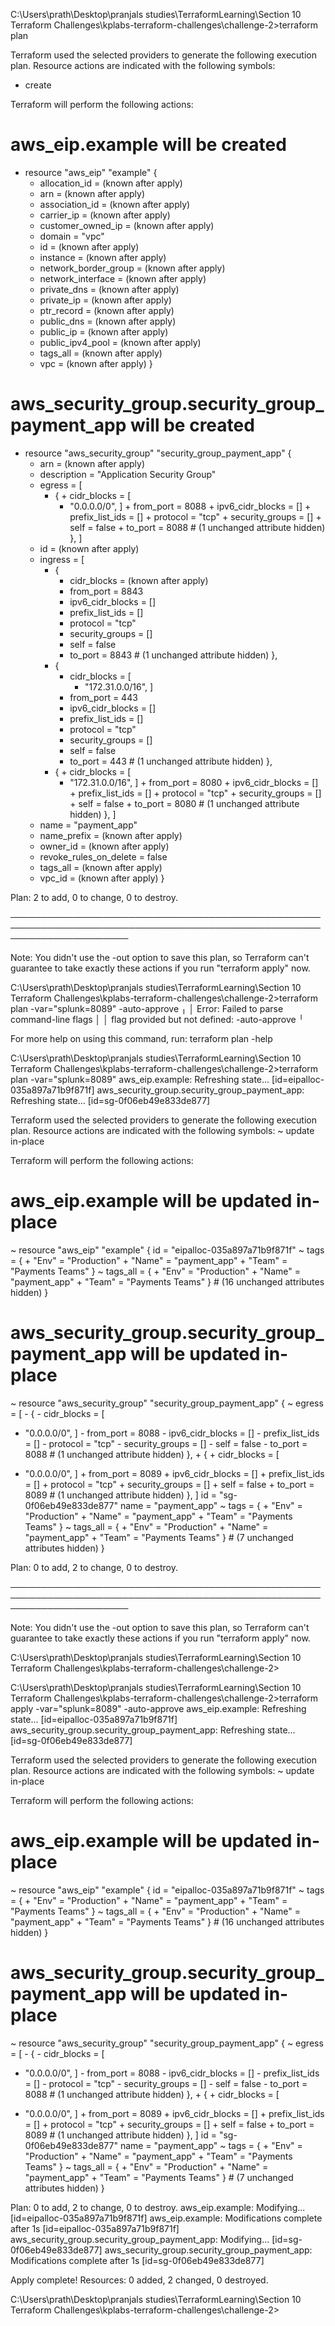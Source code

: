 C:\Users\prath\Desktop\pranjals studies\TerraformLearning\Section 10 Terraform Challenges\kplabs-terraform-challenges\challenge-2>terraform plan

Terraform used the selected providers to generate the following execution plan. Resource actions are indicated with the
following symbols:

- create

Terraform will perform the following actions:

# aws_eip.example will be created

- resource "aws_eip" "example" {
  - allocation_id = (known after apply)
  - arn = (known after apply)
  - association_id = (known after apply)
  - carrier_ip = (known after apply)
  - customer_owned_ip = (known after apply)
  - domain = "vpc"
  - id = (known after apply)
  - instance = (known after apply)
  - network_border_group = (known after apply)
  - network_interface = (known after apply)
  - private_dns = (known after apply)
  - private_ip = (known after apply)
  - ptr_record = (known after apply)
  - public_dns = (known after apply)
  - public_ip = (known after apply)
  - public_ipv4_pool = (known after apply)
  - tags_all = (known after apply)
  - vpc = (known after apply)
    }

# aws_security_group.security_group_payment_app will be created

- resource "aws_security_group" "security_group_payment_app" {
  - arn = (known after apply)
  - description = "Application Security Group"
  - egress = [
    - { + cidr_blocks = [
      - "0.0.0.0/0",
        ] + from_port = 8088 + ipv6_cidr_blocks = [] + prefix_list_ids = [] + protocol = "tcp" + security_groups = [] + self = false + to_port = 8088 # (1 unchanged attribute hidden)
        },
        ]
  - id = (known after apply)
  - ingress = [
    - {
      - cidr_blocks = (known after apply)
      - from_port = 8843
      - ipv6_cidr_blocks = []
      - prefix_list_ids = []
      - protocol = "tcp"
      - security_groups = []
      - self = false
      - to_port = 8843 # (1 unchanged attribute hidden)
        },
    - {
      - cidr_blocks = [
        - "172.31.0.0/16",
          ]
      - from_port = 443
      - ipv6_cidr_blocks = []
      - prefix_list_ids = []
      - protocol = "tcp"
      - security_groups = []
      - self = false
      - to_port = 443 # (1 unchanged attribute hidden)
        },
    - { + cidr_blocks = [
      - "172.31.0.0/16",
        ] + from_port = 8080 + ipv6_cidr_blocks = [] + prefix_list_ids = [] + protocol = "tcp" + security_groups = [] + self = false + to_port = 8080 # (1 unchanged attribute hidden)
        },
        ]
  - name = "payment_app"
  - name_prefix = (known after apply)
  - owner_id = (known after apply)
  - revoke_rules_on_delete = false
  - tags_all = (known after apply)
  - vpc_id = (known after apply)
    }

Plan: 2 to add, 0 to change, 0 to destroy.

───────────────────────────────────────────────────────────────────────────────────────────────────────────────────────

Note: You didn't use the -out option to save this plan, so Terraform can't guarantee to take exactly these actions if
you run "terraform apply" now.

C:\Users\prath\Desktop\pranjals studies\TerraformLearning\Section 10 Terraform Challenges\kplabs-terraform-challenges\challenge-2>terraform plan -var="splunk=8089" -auto-approve
╷
│ Error: Failed to parse command-line flags
│
│ flag provided but not defined: -auto-approve
╵

For more help on using this command, run:
terraform plan -help

C:\Users\prath\Desktop\pranjals studies\TerraformLearning\Section 10 Terraform Challenges\kplabs-terraform-challenges\challenge-2>terraform plan -var="splunk=8089"
aws_eip.example: Refreshing state... [id=eipalloc-035a897a71b9f871f]
aws_security_group.security_group_payment_app: Refreshing state... [id=sg-0f06eb49e833de877]

Terraform used the selected providers to generate the following execution plan. Resource actions are indicated with the
following symbols:
~ update in-place

Terraform will perform the following actions:

# aws_eip.example will be updated in-place

~ resource "aws_eip" "example" {
id = "eipalloc-035a897a71b9f871f"
~ tags = { + "Env" = "Production" + "Name" = "payment_app" + "Team" = "Payments Teams"
}
~ tags_all = { + "Env" = "Production" + "Name" = "payment_app" + "Team" = "Payments Teams"
} # (16 unchanged attributes hidden)
}

# aws_security_group.security_group_payment_app will be updated in-place

~ resource "aws_security_group" "security_group_payment_app" {
~ egress = [ - { - cidr_blocks = [

- "0.0.0.0/0",
  ] - from_port = 8088 - ipv6_cidr_blocks = [] - prefix_list_ids = [] - protocol = "tcp" - security_groups = [] - self = false - to_port = 8088 # (1 unchanged attribute hidden)
  }, + { + cidr_blocks = [

* "0.0.0.0/0",
  ] + from_port = 8089 + ipv6_cidr_blocks = [] + prefix_list_ids = [] + protocol = "tcp" + security_groups = [] + self = false + to_port = 8089 # (1 unchanged attribute hidden)
  },
  ]
  id = "sg-0f06eb49e833de877"
  name = "payment_app"
  ~ tags = { + "Env" = "Production" + "Name" = "payment_app" + "Team" = "Payments Teams"
  }
  ~ tags_all = { + "Env" = "Production" + "Name" = "payment_app" + "Team" = "Payments Teams"
  } # (7 unchanged attributes hidden)
  }

Plan: 0 to add, 2 to change, 0 to destroy.

───────────────────────────────────────────────────────────────────────────────────────────────────────────────────────

Note: You didn't use the -out option to save this plan, so Terraform can't guarantee to take exactly these actions if
you run "terraform apply" now.

C:\Users\prath\Desktop\pranjals studies\TerraformLearning\Section 10 Terraform Challenges\kplabs-terraform-challenges\challenge-2>

C:\Users\prath\Desktop\pranjals studies\TerraformLearning\Section 10 Terraform Challenges\kplabs-terraform-challenges\challenge-2>terraform apply -var="splunk=8089" -auto-approve
aws_eip.example: Refreshing state... [id=eipalloc-035a897a71b9f871f]
aws_security_group.security_group_payment_app: Refreshing state... [id=sg-0f06eb49e833de877]

Terraform used the selected providers to generate the following execution plan. Resource actions are indicated with the
following symbols:
~ update in-place

Terraform will perform the following actions:

# aws_eip.example will be updated in-place

~ resource "aws_eip" "example" {
id = "eipalloc-035a897a71b9f871f"
~ tags = { + "Env" = "Production" + "Name" = "payment_app" + "Team" = "Payments Teams"
}
~ tags_all = { + "Env" = "Production" + "Name" = "payment_app" + "Team" = "Payments Teams"
} # (16 unchanged attributes hidden)
}

# aws_security_group.security_group_payment_app will be updated in-place

~ resource "aws_security_group" "security_group_payment_app" {
~ egress = [ - { - cidr_blocks = [
- "0.0.0.0/0",
] - from_port = 8088 - ipv6_cidr_blocks = [] - prefix_list_ids = [] - protocol = "tcp" - security_groups = [] - self = false - to_port = 8088 # (1 unchanged attribute hidden)
}, + { + cidr_blocks = [
+ "0.0.0.0/0",
] + from_port = 8089 + ipv6_cidr_blocks = [] + prefix_list_ids = [] + protocol = "tcp" + security_groups = [] + self = false + to_port = 8089 # (1 unchanged attribute hidden)
},
]
id = "sg-0f06eb49e833de877"
name = "payment_app"
~ tags = { + "Env" = "Production" + "Name" = "payment_app" + "Team" = "Payments Teams"
}
~ tags_all = { + "Env" = "Production" + "Name" = "payment_app" + "Team" = "Payments Teams"
} # (7 unchanged attributes hidden)
}

Plan: 0 to add, 2 to change, 0 to destroy.
aws_eip.example: Modifying... [id=eipalloc-035a897a71b9f871f]
aws_eip.example: Modifications complete after 1s [id=eipalloc-035a897a71b9f871f]
aws_security_group.security_group_payment_app: Modifying... [id=sg-0f06eb49e833de877]
aws_security_group.security_group_payment_app: Modifications complete after 1s [id=sg-0f06eb49e833de877]

Apply complete! Resources: 0 added, 2 changed, 0 destroyed.

C:\Users\prath\Desktop\pranjals studies\TerraformLearning\Section 10 Terraform Challenges\kplabs-terraform-challenges\challenge-2>
